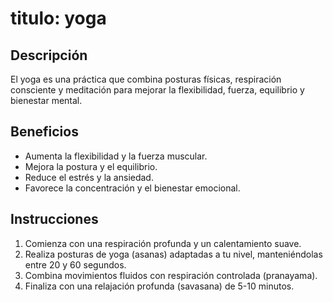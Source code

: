 # titulo: yoga

## Descripción
El yoga es una práctica que combina posturas físicas, respiración consciente y meditación para mejorar la flexibilidad, fuerza, equilibrio y bienestar mental.

## Beneficios
- Aumenta la flexibilidad y la fuerza muscular.
- Mejora la postura y el equilibrio.
- Reduce el estrés y la ansiedad.
- Favorece la concentración y el bienestar emocional.

## Instrucciones
1. Comienza con una respiración profunda y un calentamiento suave.
2. Realiza posturas de yoga (asanas) adaptadas a tu nivel, manteniéndolas entre 20 y 60 segundos.
3. Combina movimientos fluidos con respiración controlada (pranayama).
4. Finaliza con una relajación profunda (savasana) de 5-10 minutos.